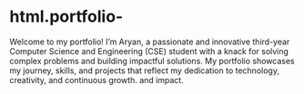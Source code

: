 # html.portfolio-
 Welcome to my portfolio! I’m Aryan, a passionate and innovative third-year Computer Science and Engineering (CSE) student with a knack for solving complex problems and building impactful solutions. My portfolio showcases my journey, skills, and projects that reflect my dedication to technology, creativity, and continuous growth. and impact.  
